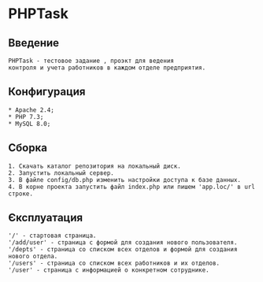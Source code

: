 # PHPTask

## Введение
    PHPTask - тестовое задание , проэкт для ведения
    контроля и учета работников в каждом отделе предприятия.
## Конфигурация
    * Apache 2.4;
    * PHP 7.3;
    * MySQL 8.0;
## Сборка
    1. Скачать каталог репозитория на локальный диск.
    2. Запустить локальный сервер.
    3. В файле config/db.php изменить настройки доступа к базе данных.
    4. В корне проекта запустить файл index.php или пишем 'app.loc/' в url строке.
## Єксплуатация
    '/' - стартовая страница.
    '/add/user' - страница с формой для создания нового пользователя.
    '/depts' - страница со списком всех отделов и формой для создания нового отдела.
    '/users' - страница со списком всех работников и их отделов.
    '/user' - страница с информацией о конкретном сотруднике.
    
